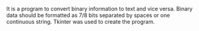 It is a program to convert binary information to text and vice versa.
Binary data should be formatted as 7/8 bits separated by spaces or one continuous string.
Tkinter was used to create the program.
